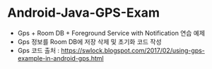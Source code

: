 # Android-Java-GPS-Exam
 - Gps + Room DB + Foreground Service with Notification 연습 예제
 - Gps 정보를 Room DB에 저장 삭제 및 초기화 코드 작성
 - Gps 코드 출처 : https://swlock.blogspot.com/2017/02/using-gps-example-in-android-gps.html

